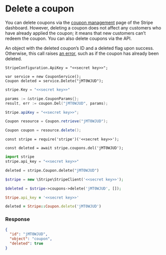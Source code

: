 # Delete a coupon

You can delete coupons via the [coupon management](https://dashboard.stripe.com/coupons) page of the Stripe dashboard. However, deleting a coupon does not affect any customers who have already applied the coupon; it means that new customers can’t redeem the coupon. You can also delete coupons via the API.

An object with the deleted coupon’s ID and a deleted flag upon success. Otherwise, this call raises [an error](#errors), such as if the coupon has already been deleted.


```dotnet
StripeConfiguration.ApiKey = "<<secret key>>";

var service = new CouponService();
Coupon deleted = service.Delete("jMT0WJUD");
```

```go
stripe.Key = "<<secret key>>"

params := &stripe.CouponParams{};
result, err := coupon.Del("jMT0WJUD", params);
```

```java
Stripe.apiKey = "<<secret key>>";

Coupon resource = Coupon.retrieve("jMT0WJUD");

Coupon coupon = resource.delete();
```

```node
const stripe = require('stripe')('<<secret key>>');

const deleted = await stripe.coupons.del('jMT0WJUD');
```

```python
import stripe
stripe.api_key = "<<secret key>>"

deleted = stripe.Coupon.delete("jMT0WJUD")
```

```php
$stripe = new \Stripe\StripeClient('<<secret key>>');

$deleted = $stripe->coupons->delete('jMT0WJUD', []);
```

```ruby
Stripe.api_key = '<<secret key>>'

deleted = Stripe::Coupon.delete('jMT0WJUD')
```

### Response

```json
{
  "id": "jMT0WJUD",
  "object": "coupon",
  "deleted": true
}
```